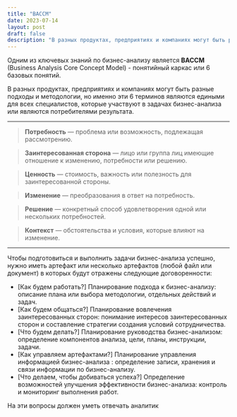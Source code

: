 ```yaml
---
title: "BACCM"
date: 2023-07-14
layout: post
draft: false
description: "В разных продуктах, предприятиях и компаниях могут быть разные подходы и методологии, но именно эти 6 терминов являются едиными для всех специалистов, которые участвуют в задачах бизнес-анализа или являются потребителями результата"
---
```


Одним из ключевых знаний по бизнес-анализу является **BACCM** (Business Analysis Core Concept Model) - понятийный каркас или 6 базовых
понятий.

В разных продуктах, предприятиях и компаниях могут быть разные подходы и методологии, но именно эти 6 терминов являются едиными для
всех специалистов, которые участвуют в задачах бизнес-анализа или являются потребителями результата.

***

> **Потребность** — проблема или возможность, подлежащая рассмотрению.

> **Заинтересованная сторона** — лицо или группа лиц имеющие отношение к изменению, потребности или решению.

> **Ценность** — стоимость, важность или полезность для заинтересованной стороны.

> **Изменение** — преобразования в ответ на потребность.

> **Решение** — конкретный способ удовлетворения одной или нескольких потребностей.

> **Контекст** — обстоятельства и условия, которые влияют на изменение.

***

Чтобы подготовиться и выполнить задачи бизнес-анализа успешно, нужно иметь артефакт или несколько
артефактов (любой файл или документ) в которых будут отражены следующие договоренности:
* [Как будем работать?] Планирование подхода к бизнес-анализу: описание плана или выбора
методологии, отдельных действий и задач.
* [Как будем общаться?] Планирование вовлечения заинтересованных сторон: понимание интересов
заинтересованных сторон и составление стратегии создания условий сотрудничества.
* [Что будем делать?] Планирование руководства бизнес-анализом: определение компонентов
анализа, цели, планы, инструкции, задачи.
* [Как управляем артефактами?] Планирование управления информацией бизнес-анализа :
определение записи, хранения и связи информации по бизнес-анализу.
* [Что делаем, чтобы добиваться успеха?] Определение возможностей улучшения эффективности
бизнес-анализа: контроль и мониторинг выполнения работ.

На эти вопросы должен уметь отвечать аналитик
